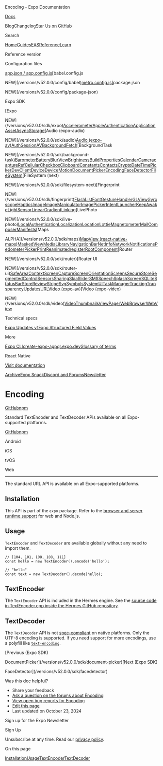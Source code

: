 Encoding - Expo Documentation

[Docs](/)

[Blog](https://expo.dev/blog)[Changelog](https://expo.dev/changelog)[Star Us on GitHub](https://github.com/expo/expo)

Search

[Home](/)[Guides](/guides/overview)[EAS](/eas)[Reference](/versions/latest)[Learn](/tutorial/overview)

Reference version

Configuration files

[app.json / app.config.js](/versions/v52.0.0/config/app)[babel.config.js

NEW](/versions/v52.0.0/config/babel)[metro.config.js](/versions/v52.0.0/config/metro)[package.json

NEW](/versions/v52.0.0/config/package-json)

Expo SDK

[Expo

NEW](/versions/v52.0.0/sdk/expo)[Accelerometer](/versions/v52.0.0/sdk/accelerometer)[AppleAuthentication](/versions/v52.0.0/sdk/apple-authentication)[Application](/versions/v52.0.0/sdk/application)[Asset](/versions/v52.0.0/sdk/asset)[AsyncStorage](/versions/v52.0.0/sdk/async-storage)[Audio (expo-audio)

NEW](/versions/v52.0.0/sdk/audio)[Audio (expo-av)](/versions/v52.0.0/sdk/audio-av)[AuthSession](/versions/v52.0.0/sdk/auth-session)[AV](/versions/v52.0.0/sdk/av)[BackgroundFetch](/versions/v52.0.0/sdk/background-fetch)[BackgroundTask

NEW](/versions/v52.0.0/sdk/background-task)[Barometer](/versions/v52.0.0/sdk/barometer)[Battery](/versions/v52.0.0/sdk/battery)[BlurView](/versions/v52.0.0/sdk/blur-view)[Brightness](/versions/v52.0.0/sdk/brightness)[BuildProperties](/versions/v52.0.0/sdk/build-properties)[Calendar](/versions/v52.0.0/sdk/calendar)[Camera](/versions/v52.0.0/sdk/camera)[captureRef](/versions/v52.0.0/sdk/captureRef)[Cellular](/versions/v52.0.0/sdk/cellular)[Checkbox](/versions/v52.0.0/sdk/checkbox)[Clipboard](/versions/v52.0.0/sdk/clipboard)[Constants](/versions/v52.0.0/sdk/constants)[Contacts](/versions/v52.0.0/sdk/contacts)[Crypto](/versions/v52.0.0/sdk/crypto)[DateTimePicker](/versions/v52.0.0/sdk/date-time-picker)[DevClient](/versions/v52.0.0/sdk/dev-client)[Device](/versions/v52.0.0/sdk/device)[DeviceMotion](/versions/v52.0.0/sdk/devicemotion)[DocumentPicker](/versions/v52.0.0/sdk/document-picker)[Encoding](/versions/v52.0.0/sdk/encoding)[FaceDetector](/versions/v52.0.0/sdk/facedetector)[FileSystem](/versions/v52.0.0/sdk/filesystem)[FileSystem (next)

NEW](/versions/v52.0.0/sdk/filesystem-next)[Fingerprint

NEW](/versions/v52.0.0/sdk/fingerprint)[FlashList](/versions/v52.0.0/sdk/flash-list)[Font](/versions/v52.0.0/sdk/font)[GestureHandler](/versions/v52.0.0/sdk/gesture-handler)[GLView](/versions/v52.0.0/sdk/gl-view)[Gyroscope](/versions/v52.0.0/sdk/gyroscope)[Haptics](/versions/v52.0.0/sdk/haptics)[Image](/versions/v52.0.0/sdk/image)[ImageManipulator](/versions/v52.0.0/sdk/imagemanipulator)[ImagePicker](/versions/v52.0.0/sdk/imagepicker)[IntentLauncher](/versions/v52.0.0/sdk/intent-launcher)[KeepAwake](/versions/v52.0.0/sdk/keep-awake)[LightSensor](/versions/v52.0.0/sdk/light-sensor)[LinearGradient](/versions/v52.0.0/sdk/linear-gradient)[Linking](/versions/v52.0.0/sdk/linking)[LivePhoto

NEW](/versions/v52.0.0/sdk/live-photo)[LocalAuthentication](/versions/v52.0.0/sdk/local-authentication)[Localization](/versions/v52.0.0/sdk/localization)[Location](/versions/v52.0.0/sdk/location)[Lottie](/versions/v52.0.0/sdk/lottie)[Magnetometer](/versions/v52.0.0/sdk/magnetometer)[MailComposer](/versions/v52.0.0/sdk/mail-composer)[Manifests](/versions/v52.0.0/sdk/manifests)[Maps

ALPHA](/versions/v52.0.0/sdk/maps)[MapView (react-native-maps)](/versions/v52.0.0/sdk/map-view)[MaskedView](/versions/v52.0.0/sdk/masked-view)[MediaLibrary](/versions/v52.0.0/sdk/media-library)[NavigationBar](/versions/v52.0.0/sdk/navigation-bar)[NetInfo](/versions/v52.0.0/sdk/netinfo)[Network](/versions/v52.0.0/sdk/network)[Notifications](/versions/v52.0.0/sdk/notifications)[Pedometer](/versions/v52.0.0/sdk/pedometer)[Picker](/versions/v52.0.0/sdk/picker)[Print](/versions/v52.0.0/sdk/print)[Reanimated](/versions/v52.0.0/sdk/reanimated)[registerRootComponent](/versions/v52.0.0/sdk/register-root-component)[Router

NEW](/versions/v52.0.0/sdk/router)[Router UI

NEW](/versions/v52.0.0/sdk/router-ui)[SafeAreaContext](/versions/v52.0.0/sdk/safe-area-context)[ScreenCapture](/versions/v52.0.0/sdk/screen-capture)[ScreenOrientation](/versions/v52.0.0/sdk/screen-orientation)[Screens](/versions/v52.0.0/sdk/screens)[SecureStore](/versions/v52.0.0/sdk/securestore)[SegmentedControl](/versions/v52.0.0/sdk/segmented-control)[Sensors](/versions/v52.0.0/sdk/sensors)[Sharing](/versions/v52.0.0/sdk/sharing)[Skia](/versions/v52.0.0/sdk/skia)[Slider](/versions/v52.0.0/sdk/slider)[SMS](/versions/v52.0.0/sdk/sms)[Speech](/versions/v52.0.0/sdk/speech)[SplashScreen](/versions/v52.0.0/sdk/splash-screen)[SQLite](/versions/v52.0.0/sdk/sqlite)[StatusBar](/versions/v52.0.0/sdk/status-bar)[StoreReview](/versions/v52.0.0/sdk/storereview)[Stripe](/versions/v52.0.0/sdk/stripe)[Svg](/versions/v52.0.0/sdk/svg)[Symbols](/versions/v52.0.0/sdk/symbols)[SystemUI](/versions/v52.0.0/sdk/system-ui)[TaskManager](/versions/v52.0.0/sdk/task-manager)[TrackingTransparency](/versions/v52.0.0/sdk/tracking-transparency)[Updates](/versions/v52.0.0/sdk/updates)[URL](/versions/v52.0.0/sdk/url)[Video (expo-av)](/versions/v52.0.0/sdk/video-av)[Video (expo-video)

NEW](/versions/v52.0.0/sdk/video)[VideoThumbnails](/versions/v52.0.0/sdk/video-thumbnails)[ViewPager](/versions/v52.0.0/sdk/view-pager)[WebBrowser](/versions/v52.0.0/sdk/webbrowser)[WebView](/versions/v52.0.0/sdk/webview)

Technical specs

[Expo Updates v1](/technical-specs/expo-updates-1)[Expo Structured Field Values](/technical-specs/expo-sfv-0)

More

[Expo CLI](/more/expo-cli)[create-expo-app](/more/create-expo)[qr.expo.dev](/more/qr-codes)[Glossary of terms](/more/glossary-of-terms)

React Native

[Visit documentation](https://reactnative.dev/docs/components-and-apis)

[Archive](/archive)[Expo Snack](https://snack.expo.dev)[Discord and Forums](https://chat.expo.dev)[Newsletter](https://expo.dev/mailing-list/signup)

Encoding
========

[GitHub](https://github.com/expo/expo/tree/sdk-52/packages/expo)[npm](https://www.npmjs.com/package/expo)

Standard TextEncoder and TextDecoder APIs available on all Expo-supported platforms.

[GitHub](https://github.com/expo/expo/tree/sdk-52/packages/expo)[npm](https://www.npmjs.com/package/expo)

Android

iOS

tvOS

Web

---

The standard URL API is available on all Expo-supported platforms.

Installation
------------

This API is part of the `expo` package. Refer to the [browser and server runtime support](https://caniuse.com/textencoder) for web and Node.js.

Usage
-----

`TextEncoder` and `TextDecoder` are available globally without any need to import them.

```
// [104, 101, 108, 108, 111]
const hello = new TextEncoder().encode('hello');

// "hello"
const text = new TextDecoder().decode(hello);

```

TextEncoder
-----------

The `TextEncoder` API is included in the Hermes engine. See the [source code in TextEncoder.cpp inside the Hermes GitHub repository](https://github.com/facebook/hermes/blob/9e2bbf8eda15936ee00aee4f8e024ceaa7cd800d/lib/VM/JSLib/TextEncoder.cpp#L1).

TextDecoder
-----------

The `TextDecoder` API is not [spec-compliant](https://encoding.spec.whatwg.org/#textdecoder) on native platforms. Only the UTF-8 encoding is supported. If you need support for more encodings, use a polyfill like [`text-encoding`](https://www.npmjs.com/package/text-encoding).

[Previous (Expo SDK)

DocumentPicker](/versions/v52.0.0/sdk/document-picker)[Next (Expo SDK)

FaceDetector](/versions/v52.0.0/sdk/facedetector)

Was this doc helpful?

* Share your feedback
* [Ask a question on the forums about Encoding](https://chat.expo.dev/)
* [View open bug reports for Encoding](https://github.com/expo/expo/tree/sdk-52/packages/expo/issues)
* [Edit this page](https://github.com/expo/expo/edit/main/docs/pages/versions/v52.0.0/sdk/encoding.mdx)
* Last updated on October 23, 2024

Sign up for the Expo Newsletter

Sign Up

Unsubscribe at any time. Read our [privacy policy](https://expo.dev/privacy).

On this page

[Installation](/versions/v52.0.0/sdk/encoding/#installation)[Usage](/versions/v52.0.0/sdk/encoding/#usage)[TextEncoder](/versions/v52.0.0/sdk/encoding/#textencoder)[TextDecoder](/versions/v52.0.0/sdk/encoding/#textdecoder)